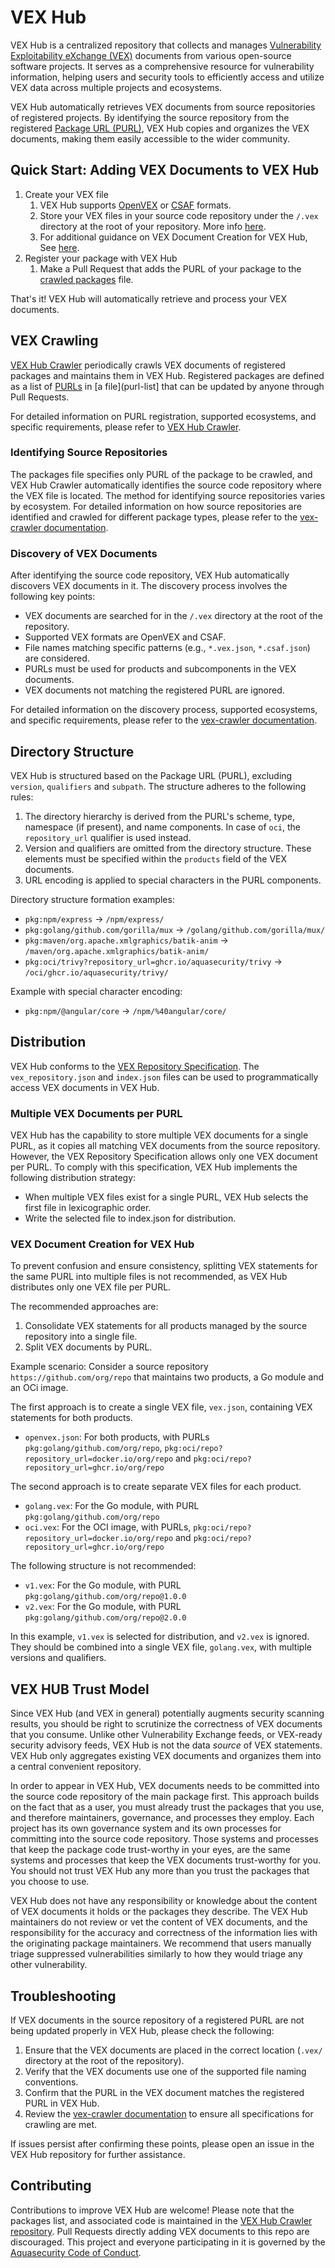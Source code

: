 # VEX Hub

VEX Hub is a centralized repository that collects and manages [Vulnerability Exploitability eXchange (VEX)][vex] documents from various open-source software projects.
It serves as a comprehensive resource for vulnerability information, helping users and security tools to efficiently access and utilize VEX data across multiple projects and ecosystems.

VEX Hub automatically retrieves VEX documents from source repositories of registered projects.
By identifying the source repository from the registered [Package URL (PURL)][purl], VEX Hub copies and organizes the VEX documents, making them easily accessible to the wider community.

## Quick Start: Adding VEX Documents to VEX Hub

1. Create your VEX file
    1. VEX Hub supports [OpenVEX][openvex] or [CSAF][csaf] formats.
    2. Store your VEX files in your source code repository under the `/.vex` directory at the root of your repository. More info [here](#discovery-of-vex-documents).
    3. For additional guidance on VEX Document Creation for VEX Hub, See [here](#vex-document-creation-for-vex-hub).
2. Register your package with VEX Hub
    1. Make a Pull Request that adds the PURL of your package to the [crawled packages][purl-list] file.

That's it!
VEX Hub will automatically retrieve and process your VEX documents.

## VEX Crawling

[VEX Hub Crawler](vexhub-crawler) periodically crawls VEX documents of registered packages and maintains them in VEX Hub.
Registered packages are defined as a list of [PURLs][purl] in [a file](purl-list] that can be updated by anyone through Pull Requests.

For detailed information on PURL registration, supported ecosystems, and specific requirements, please refer to [VEX Hub Crawler][vexhub-crawler].

### Identifying Source Repositories

The packages file specifies only PURL of the package to be crawled, and VEX Hub Crawler automatically identifies the source code repository where the VEX file is located.
The method for identifying source repositories varies by ecosystem. For detailed information on how source repositories are identified and crawled for different package types, please refer to the [vex-crawler documentation](vexhub-crawler).

### Discovery of VEX Documents

After identifying the source code repository, VEX Hub automatically discovers VEX documents in it. The discovery process involves the following key points:

- VEX documents are searched for in the `/.vex` directory at the root of the repository.
- Supported VEX formats are OpenVEX and CSAF.
- File names matching specific patterns (e.g., `*.vex.json`, `*.csaf.json`) are considered.
- PURLs must be used for products and subcomponents in the VEX documents.
- VEX documents not matching the registered PURL are ignored.

For detailed information on the discovery process, supported ecosystems, and specific requirements, please refer to the [vex-crawler documentation][vexhub-crawler].

## Directory Structure

VEX Hub is structured based on the Package URL (PURL), excluding `version`, `qualifiers` and `subpath`.
The structure adheres to the following rules:

1. The directory hierarchy is derived from the PURL's scheme, type, namespace (if present), and name components. In case of `oci`, the `repository_url` qualifier is used instead.
2. Version and qualifiers are omitted from the directory structure. These elements must be specified within the `products` field of the VEX documents.
3. URL encoding is applied to special characters in the PURL components.

Directory structure formation examples:

- `pkg:npm/express` → `/npm/express/`
- `pkg:golang/github.com/gorilla/mux` → `/golang/github.com/gorilla/mux/`
- `pkg:maven/org.apache.xmlgraphics/batik-anim` → `/maven/org.apache.xmlgraphics/batik-anim/`
- `pkg:oci/trivy?repository_url=ghcr.io/aquasecurity/trivy` → `/oci/ghcr.io/aquasecurity/trivy/`

Example with special character encoding:

- `pkg:npm/@angular/core` → `/npm/%40angular/core/`

## Distribution

VEX Hub conforms to the [VEX Repository Specification][vex-repo-spec]. The `vex_repository.json` and `index.json` files can be used to programmatically access VEX documents in VEX Hub.

### Multiple VEX Documents per PURL

VEX Hub has the capability to store multiple VEX documents for a single PURL, as it copies all matching VEX documents from the source repository.
However, the VEX Repository Specification allows only one VEX document per PURL.
To comply with this specification, VEX Hub implements the following distribution strategy:

- When multiple VEX files exist for a single PURL, VEX Hub selects the first file in lexicographic order.
- Write the selected file to index.json for distribution.

### VEX Document Creation for VEX Hub

To prevent confusion and ensure consistency, splitting VEX statements for the same PURL into multiple files is not recommended, as VEX Hub distributes only one VEX file per PURL.

The recommended approaches are:

1. Consolidate VEX statements for all products managed by the source repository into a single file.
2. Split VEX documents by PURL.
 
Example scenario:
Consider a source repository `https://github.com/org/repo` that maintains two products, a Go module and an OCi image.

The first approach is to create a single VEX file, `vex.json`, containing VEX statements for both products.

- `openvex.json`: For both products, with PURLs `pkg:golang/github.com/org/repo`, `pkg:oci/repo?repository_url=docker.io/org/repo` and `pkg:oci/repo?repository_url=ghcr.io/org/repo`

The second approach is to create separate VEX files for each product.

- `golang.vex`: For the Go module, with PURL `pkg:golang/github.com/org/repo`
- `oci.vex`: For the OCI image, with PURLs, `pkg:oci/repo?repository_url=docker.io/org/repo` and `pkg:oci/repo?repository_url=ghcr.io/org/repo`

The following structure is not recommended:

- `v1.vex`: For the Go module, with PURL `pkg:golang/github.com/org/repo@1.0.0`
- `v2.vex`: For the Go module, with PURL `pkg:golang/github.com/org/repo@2.0.0`

In this example, `v1.vex` is selected for distribution, and `v2.vex` is ignored.
They should be combined into a single VEX file, `golang.vex`, with multiple versions and qualifiers.

## VEX HUB Trust Model

Since VEX Hub (and VEX in general) potentially augments security scanning results, you should be right to scrutinize the correctness of VEX documents that you consume. Unlike other Vulnerability Exchange feeds, or VEX-ready security advisory feeds, VEX Hub is not the data *source* of VEX statements. VEX Hub only aggregates existing VEX documents and organizes them into a central convenient repository.

In order to appear in VEX Hub, VEX documents needs to be committed into the source code repository of the main package first. This approach builds on the fact that as a user, you must already trust the packages that you use, and therefore maintainers, governance, and processes they employ. Each project has its own governance system and its own processes for committing into the source code repository. Those systems and processes that keep the package code trust-worthy in your eyes, are the same systems and processes that keep the VEX documents trust-worthy for you.
You should not trust VEX Hub any more than you trust the packages that you choose to use. 

VEX Hub does not have any responsibility or knowledge about the content of VEX documents it holds or the packages they describe. The VEX Hub maintainers do not review or vet the content of VEX documents, and the responsibility for the accuracy and correctness of the information lies with the originating package maintainers. We recommend that users manually triage suppressed vulnerabilities similarly to how they would triage any other vulnerability.

## Troubleshooting
If VEX documents in the source repository of a registered PURL are not being updated properly in VEX Hub, please check the following:

1. Ensure that the VEX documents are placed in the correct location (`.vex/` directory at the root of the repository).
2. Verify that the VEX documents use one of the supported file naming conventions.
3. Confirm that the PURL in the VEX document matches the registered PURL in VEX Hub.
4. Review the [vex-crawler documentation][vexhub-crawler] to ensure all specifications for crawling are met.

If issues persist after confirming these points, please open an issue in the VEX Hub repository for further assistance.

## Contributing
Contributions to improve VEX Hub are welcome!
Please note that the packages list, and associated code is maintained in the [VEX Hub Crawler repository][vexhub-crawler].
Pull Requests directly adding VEX documents to this repo are discouraged.
This project and everyone participating in it is governed by the [Aquasecurity Code of Conduct][coc].

[vex]: https://www.ntia.gov/files/ntia/publications/vex_one-page_summary.pdf
[purl]: https://github.com/package-url/purl-spec
[vexhub-crawler]: https://github.com/aquasecurity/vexhub-crawler
[purl-list]: https://github.com/aquasecurity/vexhub-crawler/blob/main/crawler.yaml
[vex-repo-spec]: https://github.com/aquasecurity/vex-repo-spec
[openvex]: https://github.com/openvex/spec
[csaf]: https://docs.oasis-open.org/csaf/csaf/v2.0/os/csaf-v2.0-os.html
[coc]: [https://github.com/aquasecurity/community/blob/main/CODE_OF_CONDUCT.md]
